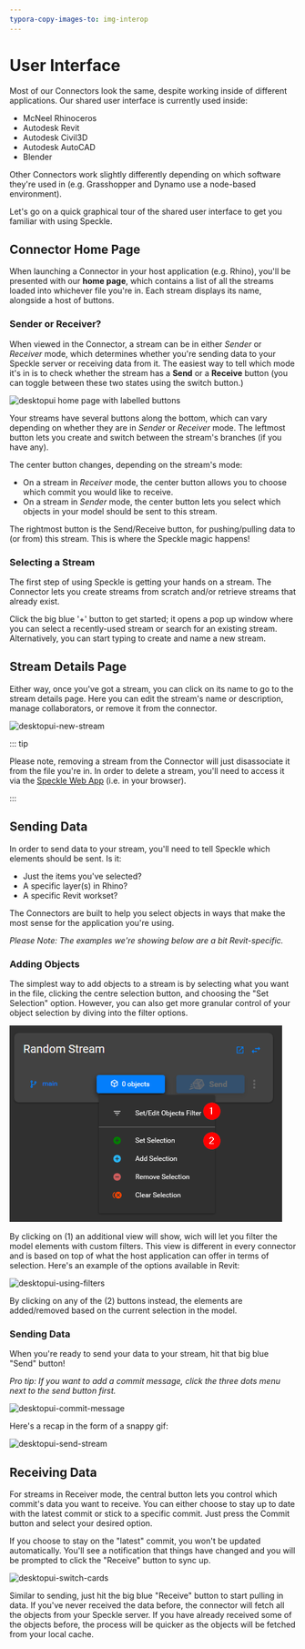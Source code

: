 ```yaml
---
typora-copy-images-to: img-interop
---
```


# User Interface

Most of our Connectors look the same, despite working inside of different applications. Our shared user interface is currently used inside: 

* McNeel Rhinoceros
* Autodesk Revit
* Autodesk Civil3D
* Autodesk AutoCAD
* Blender

Other Connectors work slightly differently depending on which software they're used in (e.g. Grasshopper and Dynamo use a node-based environment). 

Let's go on a quick graphical tour of the shared user interface to get you familiar with using Speckle.

## Connector Home Page

When launching a Connector in your host application (e.g. Rhino), you'll be presented with our **home page**, which contains a list of all the streams loaded into whichever file you're in. Each stream displays its name, alongside a host of buttons.

### Sender or Receiver?

When viewed in the Connector, a stream can be in either  _Sender_ or  _Receiver_ mode, which determines whether you're sending data to your Speckle server or receiving data from it. The easiest way to tell which mode it's in is to check whether the stream has a **Send** or a **Receive** button (you can toggle between these two states using the switch button.) 

![desktopui home page with labelled buttons](https://user-images.githubusercontent.com/7717434/107382404-badd7f80-6ae7-11eb-9941-2265b1cc5748.png)

Your streams have several buttons along the bottom, which can vary depending on whether they are in _Sender_ or _Receiver_ mode. The leftmost button lets you create and switch between the stream's branches (if you have any). 

The center button changes, depending on the stream's mode: 
* On a stream in _Receiver_ mode, the center button allows you to choose which commit you would like to receive.
* On a stream in _Sender_ mode, the center button lets you select which objects in your model should be sent to this stream.

The rightmost button is the Send/Receive button, for pushing/pulling data to (or from) this stream. This is where the Speckle magic happens!

### Selecting a Stream

The first step of using Speckle is getting your hands on a stream. The Connector lets you create streams from scratch and/or retrieve streams that already exist.

Click the big blue '+' button to get started; it opens a pop up window where you can select a recently-used stream or search for an existing stream. Alternatively, you can start typing to create and name a new stream.

## Stream Details Page

Either way, once you've got a stream, you can click on its name to go to the stream details page. Here you can edit the stream's name or description, manage collaborators, or remove it from the connector.

![desktopui-new-stream](https://user-images.githubusercontent.com/7717434/106741747-08ec1200-6614-11eb-9162-829670899da9.gif)

::: tip

Please note, removing a stream from the Connector will just disassociate it from the file you're in. In order to delete a stream, you'll need to access it via the [Speckle Web App](./web) (i.e. in your browser).

:::

## Sending Data

In order to send data to your stream, you'll need to tell Speckle which elements should be sent. Is it: 

* Just the items you've selected?
* A specific layer(s) in Rhino?
* A specific Revit workset?

The Connectors are built to help you select objects in ways that make the most sense for the application you're using.

_Please Note: The examples we're showing below are a bit Revit-specific._

### Adding Objects

The simplest way to add objects to a stream is by selecting what you want in the file, clicking the centre selection button, and choosing the "Set Selection" option. However, you can also get more granular control of your object selection by diving into the filter options.

![image-20210303192353932](./img-interop/image-20210303192353932.png)

By clicking on (1) an additional view will show, wich will let you filter the model elements with custom filters. This view is different in every connector and is based on top of what the host application can offer in terms of selection. Here's an example of the options available in Revit:

![desktopui-using-filters](https://user-images.githubusercontent.com/7717434/106741137-35ebf500-6613-11eb-84b7-0ceb721a28cb.gif)

By clicking on any of the (2) buttons instead, the elements are added/removed based on the current selection in the model.



### Sending Data

When you're ready to send your data to your stream, hit that big blue "Send" button!

_Pro tip: If you want to add a commit message, click the three dots menu next to the send button first._

![desktopui-commit-message](https://user-images.githubusercontent.com/7717434/106741155-3c7a6c80-6613-11eb-8273-ef59e7261ceb.gif)

Here's a recap in the form of a snappy gif:

![desktopui-send-stream](https://user-images.githubusercontent.com/7717434/106739196-c248e880-6610-11eb-8cc5-01216cc980b1.gif)

## Receiving Data

For streams in Receiver mode, the central button lets you control which commit's data you want to receive. You can either choose to stay up to date with the latest commit or stick to a specific commit. Just press the Commit button and select your desired option.

If you choose to stay on the "latest" commit, you won't be updated automatically. You'll see a notification that things have changed and you will be prompted to click the "Receive" button to sync up.

![desktopui-switch-cards](https://user-images.githubusercontent.com/7717434/106739209-c5dc6f80-6610-11eb-8625-01b19240c612.gif)

Similar to sending, just hit the big blue "Receive" button to start pulling in data. If you've never received the data before, the connector will fetch all the objects from your Speckle server. If you have already received some of the objects before, the process will be quicker as the objects will be fetched from your local cache.